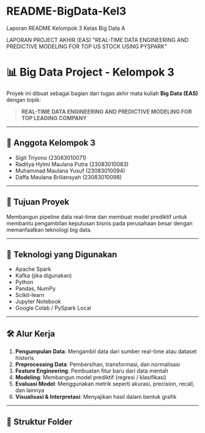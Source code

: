 # README-BigData-Kel3
Laporan README Kelompok 3 Kelas Big Data A

LAPORAN PROJECT AKHIR (EAS) "REAL-TIME DATA ENGINEERING AND PREDICTIVE MODELING FOR TOP US STOCK USING PYSPARK"
# 📊 Big Data Project - Kelompok 3

Proyek ini dibuat sebagai bagian dari tugas akhir mata kuliah **Big Data (EAS)** dengan topik:

> **REAL-TIME DATA ENGINEERING AND PREDICTIVE MODELING FOR TOP LEADING COMPANY**

---

## 👥 Anggota Kelompok 3
- Sigit Triyono (23083010071)
- Raditya Hylmi Maulana Putra (23083010083)  
- Muhammad Maulana Yusuf (23083010094)  
- Daffa Maulana Briliansyah (23083010098)

---

## 🎯 Tujuan Proyek
Membangun pipeline data real-time dan membuat model prediktif untuk membantu pengambilan keputusan bisnis pada perusahaan besar dengan memanfaatkan teknologi big data.

---

## 🧰 Teknologi yang Digunakan
- Apache Spark
- Kafka (jika digunakan)
- Python
- Pandas, NumPy
- Scikit-learn
- Jupyter Notebook
- Google Colab / PySpark Local

---

## 🛠️ Alur Kerja
1. **Pengumpulan Data**: Mengambil data dari sumber real-time atau dataset historis
2. **Preprocessing Data**: Pembersihan, transformasi, dan normalisasi
3. **Feature Engineering**: Pembuatan fitur baru dari data mentah
4. **Modeling**: Membangun model prediktif (regresi / klasifikasi)
5. **Evaluasi Model**: Menggunakan metrik seperti akurasi, precision, recall, dan lainnya
6. **Visualisasi & Interpretasi**: Menyajikan hasil dalam bentuk grafik

---

## 📁 Struktur Folder
